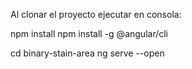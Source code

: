 Al clonar el proyecto ejecutar en consola:

npm install
npm install -g @angular/cli



cd binary-stain-area
ng serve --open
